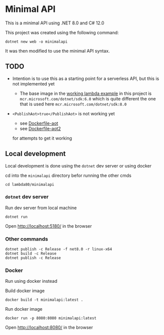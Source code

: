 # Minimal API

This is a minimal API using .NET 8.0 and C# 12.0

This project was created using the following command:
```shell
dotnet new web -o minimalapi
```
It was then modified to use the minimal API syntax.

## TODO
- Intention is to use this as a starting point for a serverless API, but this is not implemented yet
  - The base image in the [working lambda example](../../lambda/README.md) in this project is `mcr.microsoft.com/dotnet/sdk:6.0` 
    which is quite 
    different the one that is used here `mcr.microsoft.com/dotnet/sdk:8.0`
- `<PublishAot>true</PublishAot>` is not working yet 
  - see [Dockerfile-aot](./minimalapi/Dockerfile-aot) 
  - see [Dockerfile-aot2](./minimalapi/Dockerfile-aot2) 

  for attempts to get it working

## Local development
Local development is done using the `dotnet` dev server or using docker

cd into the `minimalapi` directory befor running the other cmds
```shell
cd lambda80/minimalapi
```

### `dotnet` dev server
Run dev server from local machine
```shell
dotnet run
```
Open [http://localhost:5180/](http://localhost:5180/) in the browser

### Other commands
```shell
dotnet publish -c Release -f net8.0 -r linux-x64
dotnet build -c Release
dotnet publish -c Release
```
### Docker
Run using docker instead 

Build docker image
```shell
docker build -t minimalapi:latest .
```

Run docker image
```shell
docker run -p 8080:8080 minimalapi:latest
```

Open [http://localhost:8080/](http://localhost:8080/) in the browser